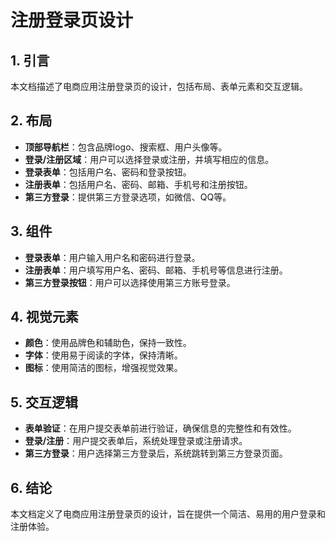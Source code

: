 # 注册登录页设计

## 1. 引言

本文档描述了电商应用注册登录页的设计，包括布局、表单元素和交互逻辑。

## 2. 布局

- **顶部导航栏**：包含品牌logo、搜索框、用户头像等。
- **登录/注册区域**：用户可以选择登录或注册，并填写相应的信息。
- **登录表单**：包括用户名、密码和登录按钮。
- **注册表单**：包括用户名、密码、邮箱、手机号和注册按钮。
- **第三方登录**：提供第三方登录选项，如微信、QQ等。

## 3. 组件

- **登录表单**：用户输入用户名和密码进行登录。
- **注册表单**：用户填写用户名、密码、邮箱、手机号等信息进行注册。
- **第三方登录按钮**：用户可以选择使用第三方账号登录。

## 4. 视觉元素

- **颜色**：使用品牌色和辅助色，保持一致性。
- **字体**：使用易于阅读的字体，保持清晰。
- **图标**：使用简洁的图标，增强视觉效果。

## 5. 交互逻辑

- **表单验证**：在用户提交表单前进行验证，确保信息的完整性和有效性。
- **登录/注册**：用户提交表单后，系统处理登录或注册请求。
- **第三方登录**：用户选择第三方登录后，系统跳转到第三方登录页面。

## 6. 结论

本文档定义了电商应用注册登录页的设计，旨在提供一个简洁、易用的用户登录和注册体验。